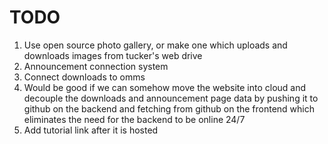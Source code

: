 # TODO
1. Use open source photo gallery, or make one which uploads and downloads images from tucker's web drive
2. Announcement connection system
3. Connect downloads to omms
4. Would be good if we can somehow move the website into cloud and decouple the downloads and announcement page data by pushing it to github on the backend and fetching from github on the frontend which eliminates the need for the backend to be online 24/7
5. Add tutorial link after it is hosted
